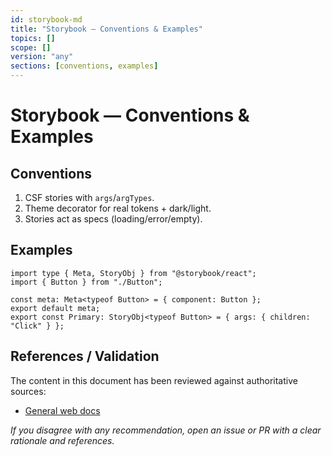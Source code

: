 ```yaml
---
id: storybook-md
title: "Storybook — Conventions & Examples"
topics: []
scope: []
version: "any"
sections: [conventions, examples]
---
```

# Storybook — Conventions & Examples

## Conventions
1. CSF stories with `args`/`argTypes`.
2. Theme decorator for real tokens + dark/light.
3. Stories act as specs (loading/error/empty).

## Examples
```tsx
import type { Meta, StoryObj } from "@storybook/react";
import { Button } from "./Button";

const meta: Meta<typeof Button> = { component: Button };
export default meta;
export const Primary: StoryObj<typeof Button> = { args: { children: "Click" } };
```

## References / Validation

The content in this document has been reviewed against authoritative sources:
- [General web docs](https://developer.mozilla.org/)

_If you disagree with any recommendation, open an issue or PR with a clear rationale and references._

